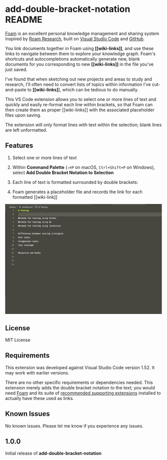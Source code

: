 # add-double-bracket-notation README



[Foam](https://foambubble.github.io/) is an excellent personal knowledge management and sharing system inspired by [Roam Research](https://roamresearch.com/), built on [Visual Studio Code](https://code.visualstudio.com/) and [GitHub](https://github.com/).

You link documents together in Foam using **[[wiki-links]]**, and use these links to navigate between them to explore your knowledge graph. Foam's shortcuts and autocompletions automatically generate new, blank documents for you corresponding to new **[[wiki-links]]** in the file you've just saved. 

I've found that when sketching out new projects and areas to study and research, I'll often need to convert lists of topics within information I've cut-and-paste to **[[wiki-links]**], which can be tedious to do manually. 

This VS Code extension allows you to select one or more lines of text and quickly and easily re-format each line within brackets, so that Foam can then create them as proper [[wiki-links]] with the associated placeholder files upon saving.

The extension will only format lines with text within the selection; blank lines are left unformatted.



## Features

1. Select one or more lines of text

2. Within **Command Palette** (`⇧⌘P` on macOS, `Ctrl+Shift+P` on Windows), select **Add Double Bracket Notation to Selection**

3. Each line of text is formatted surrounded by double brackets:

4. Foam generates a placeholder file and records the link for each formatted [[wiki-link]]



![selecting-text](images/formatting-links.gif)



## License

MIT License



## Requirements

This extension was developed against Visual Studio Code version 1.52. It may work with earlier versions.

There are no other specific requirements or dependencies needed. This extension merely adds the double bracket notation to the text; you would need [Foam](https://foambubble.github.io/) and its suite of [recommended supporting extensions](https://foambubble.github.io/foam/recommended-extensions) installed to actually have these used as links.



## Known Issues

No known issues. Please let me know if you experience any issues.



## 1.0.0

Initial release of **add-double-bracket-notation**
